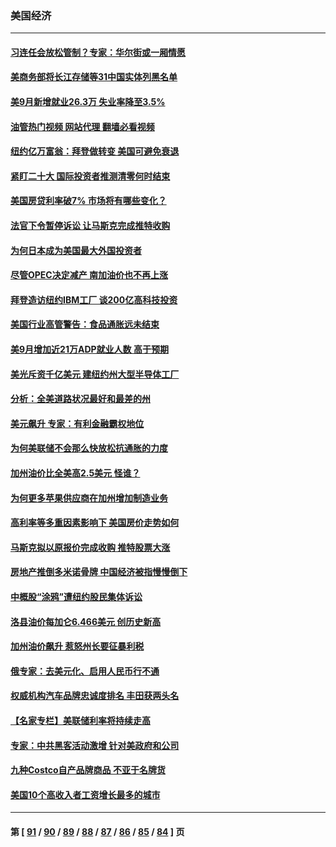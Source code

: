 ### 美国经济
---
#### [习连任会放松管制？专家：华尔街或一厢情愿](../../pages/ncid1078158/n13841005.md?10080845) 
#### [美商务部将长江存储等31中国实体列黑名单](../../pages/ncid1078158/n13841004.md?10080845) 
#### [美9月新增就业26.3万 失业率降至3.5%](../../pages/ncid1078158/n13840974.md?10080845) 
#### [油管热门视频 网站代理 翻墙必看视频](http://209.222.30.114:81/youtube.html?10080845)
#### [纽约亿万富翁：拜登做转变 美国可避免衰退](../../pages/ncid1078158/n13840921.md?10080845) 
#### [紧盯二十大  国际投资者推测清零何时结束](../../pages/ncid1078158/n13840862.md?10080845) 
#### [美国房贷利率破7% 市场将有哪些变化？](../../pages/ncid1078158/n13840444.md?10080845) 
#### [法官下令暂停诉讼 让马斯克完成推特收购](../../pages/ncid1078158/n13840344.md?10080845) 
#### [为何日本成为美国最大外国投资者](../../pages/ncid1078158/n13840352.md?10080845) 
#### [尽管OPEC决定减产 南加油价也不再上涨](../../pages/ncid1078158/n13840346.md?10080845) 
#### [拜登造访纽约IBM工厂 谈200亿高科技投资](../../pages/ncid1078158/n13840295.md?10080845) 
#### [美国行业高管警告：食品通胀远未结束](../../pages/ncid1078158/n13840115.md?10080845) 
#### [美9月增加近21万ADP就业人数 高于预期](../../pages/ncid1078158/n13839554.md?10080845) 
#### [美光斥资千亿美元 建纽约州大型半导体工厂](../../pages/ncid1078158/n13839247.md?10080845) 
#### [分析：全美道路状况最好和最差的州](../../pages/ncid1078158/n13839156.md?10080845) 
#### [美元飙升 专家：有利金融霸权地位](../../pages/ncid1078158/n13839140.md?10080845) 
#### [为何美联储不会那么快放松抗通胀的力度](../../pages/ncid1078158/n13839046.md?10080845) 
#### [加州油价比全美高2.5美元 怪谁？](../../pages/ncid1078158/n13839055.md?10080845) 
#### [为何更多苹果供应商在加州增加制造业务](../../pages/ncid1078158/n13838955.md?10080845) 
#### [高利率等多重因素影响下 美国房价走势如何](../../pages/ncid1078158/n13839043.md?10080845) 
#### [马斯克拟以原报价完成收购 推特股票大涨](../../pages/ncid1078158/n13838847.md?10080845) 
#### [房地产推倒多米诺骨牌 中国经济被指慢慢倒下](../../pages/ncid1078158/n13838727.md?10080845) 
#### [中概股“涂鸦”遭纽约股民集体诉讼](../../pages/ncid1078158/n13838379.md?10080845) 
#### [洛县油价每加仑6.466美元 创历史新高](../../pages/ncid1078158/n13838238.md?10080845) 
#### [加州油价飙升 惹怒州长要征暴利税](../../pages/ncid1078158/n13838204.md?10080845) 
#### [俄专家：去美元化、启用人民币行不通](../../pages/ncid1078158/n13837392.md?10080845) 
#### [权威机构汽车品牌忠诚度排名 丰田获两头名](../../pages/ncid1078158/n13836510.md?10080845) 
#### [【名家专栏】美联储利率将持续走高](../../pages/ncid1078158/n13836990.md?10080845) 
#### [专家：中共黑客活动激增 针对美政府和公司](../../pages/ncid1078158/n13837254.md?10080845) 
#### [九种Costco自产品牌商品 不亚于名牌货](../../pages/ncid1078158/n13835875.md?10080845) 
#### [美国10个高收入者工资增长最多的城市](../../pages/ncid1078158/n13836986.md?10080845) 

---
#### 第 [ [91](./91.md?10080845) / [90](./90.md?10080845) / [89](./89.md?10080845) / [88](./88.md?10080845) / [87](./87.md?10080845) / [86](./86.md?10080845) / [85](./85.md?10080845) / [84](./84.md?10080845) ] 页
